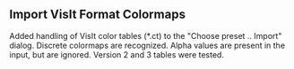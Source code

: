 ## Import VisIt Format Colormaps

Added handling of VisIt color tables (\*.ct) to the "Choose preset .. Import" dialog.
Discrete colormaps are recognized. Alpha values are present in the input, but are
ignored. Version 2 and 3 tables were tested.
